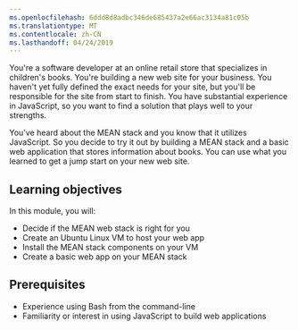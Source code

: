 ```yaml
---
ms.openlocfilehash: 6ddd8d8adbc346de685437a2e66ac3134a81c05b
ms.translationtype: MT
ms.contentlocale: zh-CN
ms.lasthandoff: 04/24/2019
---
```

You're a software developer at an online retail store that specializes in children's books. You're building a new web site for your business. You haven't yet fully defined the exact needs for your site, but you'll be responsible for the site from start to finish. You have substantial experience in JavaScript, so you want to find a solution that plays well to your strengths.

You've heard about the MEAN stack and you know that it utilizes JavaScript. So you decide to try it out by building a MEAN stack and a basic web application that stores information about books. You can use what you learned to get a jump start on your new web site.

## <a name="learning-objectives"></a>Learning objectives

In this module, you will:

- Decide if the MEAN web stack is right for you
- Create an Ubuntu Linux VM to host your web app
- Install the MEAN stack components on your VM
- Create a basic web app on your MEAN stack

## <a name="prerequisites"></a>Prerequisites

- Experience using Bash from the command-line
- Familiarity or interest in using JavaScript to build web applications